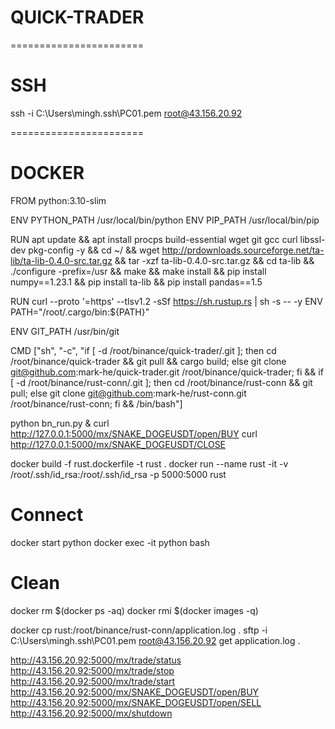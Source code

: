 # QUICK-TRADER
=======================
# SSH
ssh -i C:\Users\mingh\.ssh\PC01.pem root@43.156.20.92


=======================
# DOCKER
FROM python:3.10-slim

ENV PYTHON_PATH /usr/local/bin/python
ENV PIP_PATH /usr/local/bin/pip

RUN apt update && apt install procps build-essential wget git gcc curl libssl-dev pkg-config -y && cd ~/ && wget http://prdownloads.sourceforge.net/ta-lib/ta-lib-0.4.0-src.tar.gz && tar -xzf ta-lib-0.4.0-src.tar.gz && cd ta-lib && ./configure -prefix=/usr && make && make install  && pip install numpy==1.23.1 && pip install ta-lib && pip install pandas==1.5

RUN curl --proto '=https' --tlsv1.2 -sSf https://sh.rustup.rs | sh -s -- -y
ENV PATH="/root/.cargo/bin:${PATH}"

ENV GIT_PATH /usr/bin/git

CMD ["sh", "-c", "if [ -d /root/binance/quick-trader/.git ]; then cd /root/binance/quick-trader && git pull && cargo build; else git clone git@github.com:mark-he/quick-trader.git /root/binance/quick-trader; fi && if [ -d /root/binance/rust-conn/.git ]; then cd /root/binance/rust-conn && git pull; else git clone git@github.com:mark-he/rust-conn.git /root/binance/rust-conn; fi && /bin/bash"]

python bn_run.py &
curl http://127.0.0.1:5000/mx/SNAKE_DOGEUSDT/open/BUY
curl http://127.0.0.1:5000/mx/SNAKE_DOGEUSDT/CLOSE

docker build -f rust.dockerfile -t rust .
docker run --name rust -it -v /root/.ssh/id_rsa:/root/.ssh/id_rsa -p 5000:5000 rust

# Connect
docker start python
docker exec -it python bash
# Clean
docker rm $(docker ps -aq)
docker rmi $(docker images -q)


docker cp rust:/root/binance/rust-conn/application.log .
sftp -i C:\Users\mingh\.ssh\PC01.pem root@43.156.20.92
get application.log .

http://43.156.20.92:5000/mx/trade/status
http://43.156.20.92:5000/mx/trade/stop
http://43.156.20.92:5000/mx/trade/start
http://43.156.20.92:5000/mx/SNAKE_DOGEUSDT/open/BUY
http://43.156.20.92:5000/mx/SNAKE_DOGEUSDT/open/SELL
http://43.156.20.92:5000/mx/shutdown